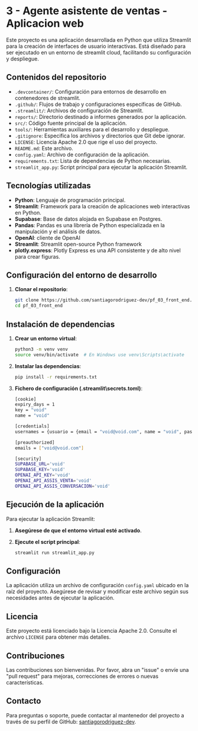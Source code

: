 # 3 - Agente asistente de ventas - Aplicacion web

Este proyecto es una aplicación desarrollada en Python que utiliza Streamlit para la creación de interfaces de usuario interactivas. Está diseñado para ser ejecutado en un entorno de streamlit cloud, facilitando su configuración y despliegue.

## Contenidos del repositorio

- `.devcontainer/`: Configuración para entornos de desarrollo en contenedores de streamlit.
- `.github/`: Flujos de trabajo y configuraciones específicas de GitHub.
- `.streamlit/`: Archivos de configuración de Streamlit.
- `reports/`: Directorio destinado a informes generados por la aplicación.
- `src/`: Código fuente principal de la aplicación.
- `tools/`: Herramientas auxiliares para el desarrollo y despliegue.
- `.gitignore`: Especifica los archivos y directorios que Git debe ignorar.
- `LICENSE`: Licencia Apache 2.0 que rige el uso del proyecto.
- `README.md`: Este archivo.
- `config.yaml`: Archivo de configuración de la aplicación.
- `requirements.txt`: Lista de dependencias de Python necesarias.
- `streamlit_app.py`: Script principal para ejecutar la aplicación Streamlit.

## Tecnologías utilizadas

- **Python**: Lenguaje de programación principal.
- **Streamlit**: Framework para la creación de aplicaciones web interactivas en Python.
- **Supabase**: Base de datos alojada en Supabase en Postgres.
- **Pandas**: Pandas es una librería de Python especializada en la manipulación y el análisis de datos.
- **OpenAI**: cliente de OpenAI
- **Streamlit**: Streamlit open-source Python framework
- **plotly.express**: Plotly Express es una API consistente y de alto nivel para crear figuras.

## Configuración del entorno de desarrollo

1. **Clonar el repositorio**:
   ```bash
   git clone https://github.com/santiagorodriguez-dev/pf_03_front_end.git
   cd pf_03_front_end
   ```
## Instalación de dependencias

1. **Crear un entorno virtual**:
   ```bash
   python3 -m venv venv
   source venv/bin/activate  # En Windows use venv\Scripts\activate
   ```

2. **Instalar las dependencias**:
   ```bash
   pip install -r requirements.txt
   ```

3. **Fichero de configuración (\.streamlit\secrets.toml)**:
   ```bash
   [cookie]
   expiry_days = 1
   key = "void"
   name = "void"

   [credentials]
   usernames = {usuario = {email = "void@void.com", name = "void", password = "void"}}

   [preauthorized]
   emails = ["void@void.com"]

   [security]
   SUPABASE_URL='void'
   SUPABASE_KEY='void'
   OPENAI_API_KEY='void'
   OPENAI_API_ASSIS_VENTA='void'
   OPENAI_API_ASSIS_CONVERSACION='void'
   ```

## Ejecución de la aplicación

Para ejecutar la aplicación Streamlit:

1. **Asegúrese de que el entorno virtual esté activado**.

2. **Ejecute el script principal**:
   ```bash
   streamlit run streamlit_app.py
   ```

## Configuración

La aplicación utiliza un archivo de configuración `config.yaml` ubicado en la raíz del proyecto. Asegúrese de revisar y modificar este archivo según sus necesidades antes de ejecutar la aplicación.

## Licencia

Este proyecto está licenciado bajo la Licencia Apache 2.0. Consulte el archivo `LICENSE` para obtener más detalles.

## Contribuciones

Las contribuciones son bienvenidas. Por favor, abra un "issue" o envíe una "pull request" para mejoras, correcciones de errores o nuevas características.

## Contacto

Para preguntas o soporte, puede contactar al mantenedor del proyecto a través de su perfil de GitHub: [santiagorodriguez-dev](https://github.com/santiagorodriguez-dev).

